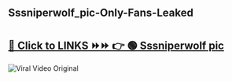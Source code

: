 
 ## Sssniperwolf_pic-Only-Fans-Leaked

# <h2><a href="https://clipsfans.com/Sssniperwolf_pic&ref=git">🔗 Click to LINKS ⏩⏩ 👉 🟢 Sssniperwolf pic </a></h2>

<a href="https://clipsfans.com/Sssniperwolf_pic&ref=git" rel="nofollow" data-target="animated-image.originalLink"><img src="https://i.ibb.co.com/xMMVF88/686577567.gif" alt="Viral Video Original" style="max-width: 100%; display: inline-block;" data-target="animated-image.originalImage"></a>
